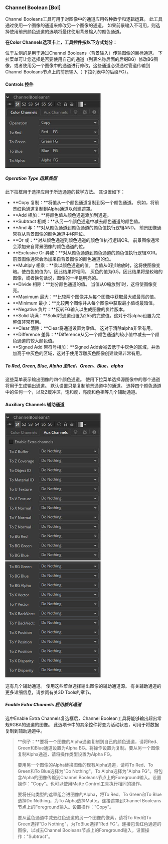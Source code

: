 ### Channel Boolean [Bol]

Channel Booleans工具可用于对图像中的通道应用各种数学和逻辑运算。 此工具通过使用一个图像的通道来修改另一个图像的通道。 如果前景输入不可用，则选择使用前景颜色通道的选项将最终使用背景输入的颜色通道。

<b>在Color Channels选项卡上，工具控件按以下方式划分：</b>

位于左侧的是用于通过Channel Booleans（背景输入）传输图像的目标通道。 下拉菜单可让您选择是否要使用自己的通道（列表名称后面的后缀BG）修改BG图像，或者使用另一个图像中的通道进行修改，这些通道必须通过管道传输到Channel Booleans节点上的前景输入（ 下拉列表中的后缀FG）。

#### Controls 控件

![Bol_Controls](images/Bol_Controls.jpg)

##### Operation Type 运算类型

此下拉框用于选择应用于所选通道的数学方法。 其设置如下：

- **Copy 复制：**将值从一个颜色通道复制到另一个颜色通道。 例如，将前景红色通道复制到Alpha通道以创建遮罩。
- **Add 相加：**将颜色值从颜色通道添加到通道。
- **Subtract 相减：**从另一个颜色通道中减去颜色通道的颜色值。
- **And 与：**对从颜色通道到颜色通道的颜色值执行逻辑AND。 前景图像通常将从背景图像的颜色通道中移除位。
- **Or 或：**对从颜色通道到颜色通道的颜色值执行逻辑OR。 前景图像通常会添加来自背景图像的颜色通道的位。
- **Exclusive Or 异或：**对从颜色通道到颜色通道的颜色值执行逻辑XOR。 前景图像通常会添加来自背景图像的颜色通道的位。
- **Multiply 相乘：**乘以颜色通道的值。 当值从0到1缩放时，这将使图像变暗。使白色的值为1，因此结果将相同。 灰色的值为0.5，因此结果将是较暗的图像，或者换句话说，图像的一半是明亮的。
- **Divide 相除：**划分颜色通道的值。 当值从0缩放到1时，这将使图像变亮。
- **Maximum 最大：**比较两个图像并从每个图像中获取最大或最亮的值。
- **Minimum 最小：**比较两个图像并从每个图像中获取最小值或最暗值。
- **Negative 负片：**反转FG输入以生成图像的负片版本。
- **Solid 填满：**Solid将通道设置为255的完整值。这对于将alpha设置为完整值非常有用。
- **Clear 清除：**Clear将通道设置为零值。 这对于清除alpha非常有用。
- **Difference 差异：**Difference从另一个颜色通道的较小值中减去一个颜色通道的较大颜色值。
- **Signed Add 带符号相加：**Signed Add会减去低于中灰色的区域，并添加高于中灰色的区域，这对于使用浮雕灰色图像创建效果非常有用。

##### To Red, Green, Blue, Alpha 至Red、Green、Blue、alpha

这些菜单表示输出图像的四个颜色通道。 使用下拉菜单选择源图像中的哪个通道将用于生成输出通道。
默认设置只是复制前景通道中的通道。 选择四个颜色通道中的任何一个，以及Z缓冲区，饱和度，亮度和色相等几个辅助通道。

#### Auxiliary Channels 辅助通道

![Bol_AuxiliaryChannels](images/Bol_AuxiliaryChannels.jpg)![Bol_AuxiliaryChannels2](images/Bol_AuxiliaryChannels2.png)

这有几个辅助通道。 使用这些菜单选择输出图像的辅助通道源。 有关辅助通道的更多详细信息，请参阅有关3D Tools的章节。

##### Enable Extra Channels 启用额外通道

选中Enable Extra Channels复选框后，Channel Boolean工具将能够输出超出常规RGBA的通道的图像。 此选项卡中的其余控件将变为活动状态，可用于将数据复制到辅助通道中。

> **例子：**要将一个图像的Alpha通道复制到自己的颜色通道，请将Red、Green和Blue通道设置为Alpha BG。将操作设置为复制。要从另一个图像复制Alpha通道，请将操作类型设置为Alpha FG。
>
> 要用另一个图像的Alpha替换图像的现有Alpha通道，请将To Red、To Green和To Blue选择为"Do Nothing"，To Alpha选择为"Alpha FG"。将包含Alpha的图像传输到Channel Booleans节点上的Foreground输入。设置操作："Copy"。也可以使用Matte Control工具执行相同的操作。
>
> 要将任何类型的遮罩组合进图像的Alpha，将To Red、To Green和To Blue选择Do Nothing，为To Alpha选择Matte。连接遮罩到Channel Booleans节点上的Foreground输入。设置操作："Copy"。
>
> 要从蓝色通道中减去红色通道的另一个图像的像素，请将To Red和To Green选择"Do Nothing"，为ToBlue选择"Red FG"。连接包含红色通道的图像，以减去Channel Booleans节点上的Foreground输入。设置操作："Subtract"。